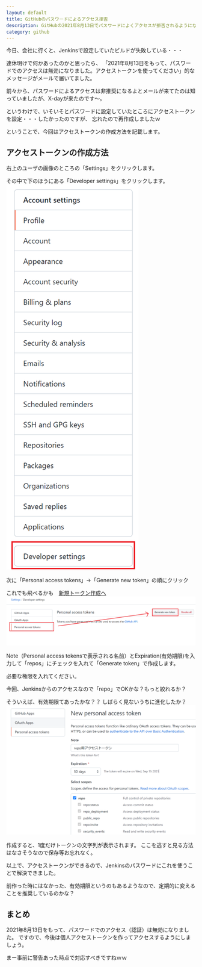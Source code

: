 ```yaml
---
layout: default
title: GitHubのパスワードによるアクセス拒否
description: GitHubの2021年8月13日でパスワードによくアクセスが拒否されるようになりました。アクセストークンを使う必要があります。今回はそのアクセストークンの作成方法も記載します。前までなかった有効期限というのがあるみたい。
category: github
---
```


今日、会社に行くと、Jenkinsで設定していたビルドが失敗している・・・

連休明けで何かあったのかと思ったら、
「2021年8月13日をもって、パスワードでのアクセスは無効になりました。アクセストークンを使ってください」的なメッセージがメールで届いてました。

前々から、パスワードによるアクセスは非推奨になるよとメールが来てたのは知っていましたが、X-dayが来たのです～。

というわけで、いそいそとパスワードに設定していたところにアクセストークンを設定・・・したかったのですが、
忘れたので再作成しましたｗ

ということで、今回はアクセストークンの作成方法を記載します。

## アクセストークンの作成方法

右上のユーザの画像のところの「Settings」をクリックします。

その中で下のほうにある「Developer settings」をクリックします。
![開発者設定](/images/it/github/githubDeveloperSettings.png)

次に「Personal access tokens」→「Generate new token」の順にクリック

これでも飛べるかも　[新規トークン作成へ](https://github.com/settings/tokens/new)
![アクセストークン一覧](/images/it/github/githubPersonalAccessTokens.png)

Note（Personal access tokensで表示される名前）とExpiration(有効期限)を入力して「repos」にチェックを入れて「Generate token」で作成します。

必要な権限を入れてください。

今回、Jenkinsからのアクセスなので「repo」でOKかな？もっと絞れるか？

そういえば、有効期限てあったかな？？
しばらく見ないうちに進化したか？
![アクセストークン作成](/images/it/github/createGithubNewPersonalAccessToken.png)

作成すると、1度だけトークンの文字列が表示されます。
ここを逃すと見る方法はなさそうなので保存等お忘れなく。

以上で、アクセストークンができるので、Jenkinsのパスワードにこれを使うことで解決できました。

前作った時にはなかった、有効期限というのもあるようなので、定期的に変えることを推奨しているのかな？

## まとめ

2021年8月13日をもって、パスワードでのアクセス（認証）は無効になりました。
ですので、今後は個人アクセストークンを作ってアクセスするようにしましょう。

まー事前に警告あった時点で対応すべきですねｗｗ
